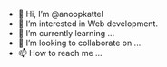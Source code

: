 - 👋 Hi, I’m @anoopkattel
- 👀 I’m interested in Web development. 
- 🌱 I’m currently learning ...
- 💞️ I’m looking to collaborate on ...
- 📫 How to reach me ...
